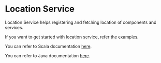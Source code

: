 Location Service
=========================

Location Service helps registering and fetching location of components and services.

If you want to get started with location service, refer the [examples](https://tmtsoftware.github.io/csw-prod/services/location.html).

You can refer to Scala documentation [here](https://tmtsoftware.github.io/csw-prod/api/scala/index.html).

You can refer to Java documentation [here](https://tmtsoftware.github.io/csw-prod/api/java/?/index.html).